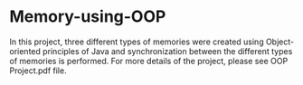 # Memory-using-OOP
In this project, three different types of memories were created using Object-oriented principles of Java and synchronization between the different types of memories is performed. For more details of the project, please see OOP Project.pdf file.

